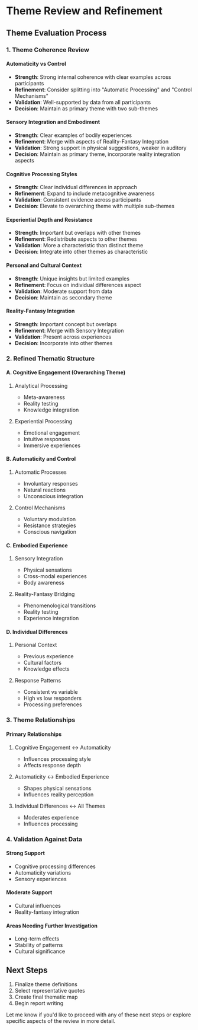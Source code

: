 # Theme Review and Refinement

## Theme Evaluation Process

### 1. Theme Coherence Review
#### Automaticity vs Control
- **Strength**: Strong internal coherence with clear examples across participants
- **Refinement**: Consider splitting into "Automatic Processing" and "Control Mechanisms"
- **Validation**: Well-supported by data from all participants
- **Decision**: Maintain as primary theme with two sub-themes

#### Sensory Integration and Embodiment
- **Strength**: Clear examples of bodily experiences
- **Refinement**: Merge with aspects of Reality-Fantasy Integration
- **Validation**: Strong support in physical suggestions, weaker in auditory
- **Decision**: Maintain as primary theme, incorporate reality integration aspects

#### Cognitive Processing Styles
- **Strength**: Clear individual differences in approach
- **Refinement**: Expand to include metacognitive awareness
- **Validation**: Consistent evidence across participants
- **Decision**: Elevate to overarching theme with multiple sub-themes

#### Experiential Depth and Resistance
- **Strength**: Important but overlaps with other themes
- **Refinement**: Redistribute aspects to other themes
- **Validation**: More a characteristic than distinct theme
- **Decision**: Integrate into other themes as characteristic

#### Personal and Cultural Context
- **Strength**: Unique insights but limited examples
- **Refinement**: Focus on individual differences aspect
- **Validation**: Moderate support from data
- **Decision**: Maintain as secondary theme

#### Reality-Fantasy Integration
- **Strength**: Important concept but overlaps
- **Refinement**: Merge with Sensory Integration
- **Validation**: Present across experiences
- **Decision**: Incorporate into other themes

### 2. Refined Thematic Structure

#### A. Cognitive Engagement (Overarching Theme)
1. Analytical Processing
   - Meta-awareness
   - Reality testing
   - Knowledge integration

2. Experiential Processing
   - Emotional engagement
   - Intuitive responses
   - Immersive experiences

#### B. Automaticity and Control
1. Automatic Processes
   - Involuntary responses
   - Natural reactions
   - Unconscious integration

2. Control Mechanisms
   - Voluntary modulation
   - Resistance strategies
   - Conscious navigation

#### C. Embodied Experience
1. Sensory Integration
   - Physical sensations
   - Cross-modal experiences
   - Body awareness

2. Reality-Fantasy Bridging
   - Phenomenological transitions
   - Reality testing
   - Experience integration

#### D. Individual Differences
1. Personal Context
   - Previous experience
   - Cultural factors
   - Knowledge effects

2. Response Patterns
   - Consistent vs variable
   - High vs low responders
   - Processing preferences

### 3. Theme Relationships

#### Primary Relationships
1. Cognitive Engagement ↔ Automaticity
   - Influences processing style
   - Affects response depth

2. Automaticity ↔ Embodied Experience
   - Shapes physical sensations
   - Influences reality perception

3. Individual Differences ↔ All Themes
   - Moderates experience
   - Influences processing

### 4. Validation Against Data

#### Strong Support
- Cognitive processing differences
- Automaticity variations
- Sensory experiences

#### Moderate Support
- Cultural influences
- Reality-fantasy integration

#### Areas Needing Further Investigation
- Long-term effects
- Stability of patterns
- Cultural significance

## Next Steps
1. Finalize theme definitions
2. Select representative quotes
3. Create final thematic map
4. Begin report writing

Let me know if you'd like to proceed with any of these next steps or explore specific aspects of the review in more detail. 
